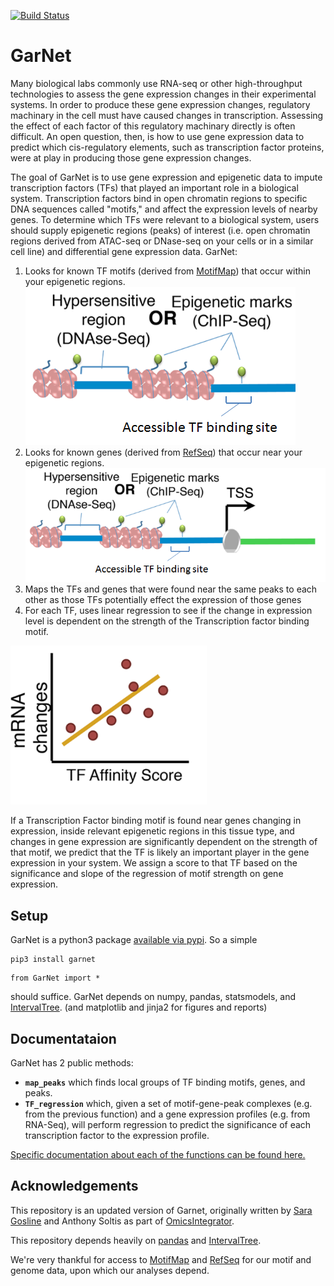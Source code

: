 [![Build Status](https://api.travis-ci.org/fraenkel-lab/GarNet.svg)](https://travis-ci.org/fraenkel-lab/GarNet)

# GarNet

Many biological labs commonly use RNA-seq or other high-throughput technologies to assess the gene expression changes in their experimental systems. In order to produce these gene expression changes, regulatory machinary in the cell must have caused changes in transcription. Assessing the effect of each factor of this regulatory machinary directly is often difficult. An open question, then, is how to use gene expression data to predict which cis-regulatory elements, such as transcription factor proteins, were at play in producing those gene expression changes.

The goal of GarNet is to use gene expression and epigenetic data to impute transcription factors (TFs) that played an important role in a biological system. Transcription factors bind in open chromatin regions to specific DNA sequences called "motifs," and affect the expression levels of nearby genes.
To determine which TFs were relevant to a biological system, users should supply epigenetic regions (peaks) of interest (i.e. open chromatin regions derived from ATAC-seq or DNase-seq on your cells or in a similar cell line) and differential gene expression data. GarNet:

1. Looks for known TF motifs (derived from [MotifMap](http://motifmap-rna.ics.uci.edu/)) that occur within your epigenetic regions.
![map TFs to peaks](docs/figures/Picture1.png)
2. Looks for known genes (derived from [RefSeq](https://www.ncbi.nlm.nih.gov/refseq/)) that occur near your epigenetic regions.
![map genes to peaks](docs/figures/Picture2.png)
3. Maps the TFs and genes that were found near the same peaks to each other as those TFs potentially effect the expression of those genes
4. For each TF, uses linear regression to see if the change in expression level is dependent on the strength of the Transcription factor binding motif.

![Regress motif strength on expression](docs/figures/Picture3.png)

If a Transcription Factor binding motif is found near genes changing in expression, inside relevant epigenetic regions in this tissue type, and changes in gene expression are significantly dependent on the strength of that motif, we predict that the TF is likely an important player in the gene expression in your system. We assign a score to that TF based on the significance and slope of the regression of motif strength on gene expression.


## Setup

GarNet is a python3 package [available via pypi](https://pypi.python.org/pypi/GarNet). So a simple

```
pip3 install garnet
```
```
from GarNet import *
```

should suffice. GarNet depends on numpy, pandas, statsmodels, and [IntervalTree](https://github.com/chaimleib/intervaltree). (and matplotlib and jinja2 for figures and reports)


## Documentataion

GarNet has 2 public methods:

- **`map_peaks`** which finds local groups of TF binding motifs, genes, and peaks.
- **`TF_regression`** which, given a set of motif-gene-peak complexes (e.g. from the previous function) and a gene expression profiles (e.g. from RNA-Seq), will perform regression to predict the significance of each transcription factor to the expression profile.


[Specific documentation about each of the functions can be found here.](https://fraenkel-lab.github.io/GarNet/html/index.html)


## Acknowledgements

This repository is an updated version of Garnet, originally written by [Sara Gosline](https://github.com/sgosline) and Anthony Soltis as part of [OmicsIntegrator](https://github.com/fraenkel-lab/omicsintegrator).

This repository depends heavily on [pandas](http://pandas.pydata.org/) and [IntervalTree](https://github.com/chaimleib/intervaltree).

We're very thankful for access to [MotifMap](http://motifmap-rna.ics.uci.edu/) and [RefSeq](https://www.ncbi.nlm.nih.gov/refseq/) for our motif and genome data, upon which our analyses depend.




